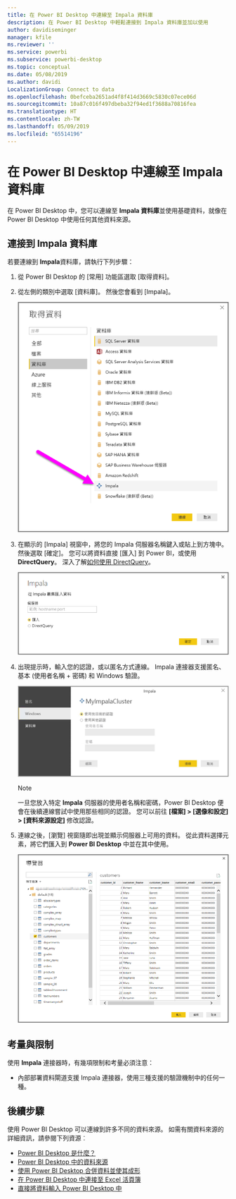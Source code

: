 ```yaml
---
title: 在 Power BI Desktop 中連線至 Impala 資料庫
description: 在 Power BI Desktop 中輕鬆連接到 Impala 資料庫並加以使用
author: davidiseminger
manager: kfile
ms.reviewer: ''
ms.service: powerbi
ms.subservice: powerbi-desktop
ms.topic: conceptual
ms.date: 05/08/2019
ms.author: davidi
LocalizationGroup: Connect to data
ms.openlocfilehash: 0befceba2651ad4f8f414d3669c5830c07ece06d
ms.sourcegitcommit: 10a87c016f497dbeba32f94ed1f3688a70816fea
ms.translationtype: HT
ms.contentlocale: zh-TW
ms.lasthandoff: 05/09/2019
ms.locfileid: "65514196"
---
```

# <a name="connect-to-an-impala-database-in-power-bi-desktop"></a>在 Power BI Desktop 中連線至 Impala 資料庫
在 Power BI Desktop 中，您可以連線至 **Impala 資料庫**並使用基礎資料，就像在 Power BI Desktop 中使用任何其他資料來源。

## <a name="connect-to-an-impala-database"></a>連接到 Impala 資料庫
若要連線到 **Impala**資料庫，請執行下列步驟： 

1. 從 Power BI Desktop 的 [常用] 功能區選取 [取得資料]。 

2. 從左側的類別中選取 [資料庫]。 然後您會看到 [Impala]。

    ![取得資料](media/desktop-connect-impala/connect_impala_2.png)

3. 在顯示的 [Impala] 視窗中，將您的 Impala 伺服器名稱鍵入或貼上到方塊中。 然後選取 [確定]。 您可以將資料直接 [匯入] 到 Power BI，或使用 **DirectQuery**。 深入了解[如何使用 DirectQuery](desktop-use-directquery.md)。

    ![Impala 視窗](media/desktop-connect-impala/connect_impala_3a.png)

4. 出現提示時，輸入您的認證，或以匿名方式連線。 Impala 連接器支援匿名、基本 (使用者名稱 + 密碼) 和 Windows 驗證。

    ![Impala 連接器](media/desktop-connect-impala/connect_impala_4.png)

    > [!NOTE]
    > 一旦您放入特定 **Impala** 伺服器的使用者名稱和密碼，Power BI Desktop 便會在後續連線嘗試中使用那些相同的認證。 您可以前往 **[檔案] > [選像和設定] > [資料來源設定]** 修改認證。


5. 連線之後，[瀏覽] 視窗隨即出現並顯示伺服器上可用的資料。 從此資料選擇元素，將它們匯入到 **Power BI Desktop** 中並在其中使用。

    ![[導覽器] 視窗](media/desktop-connect-impala/connect_impala_5.png)

## <a name="considerations-and-limitations"></a>考量與限制
使用 **Impala** 連接器時，有幾項限制和考量必須注意：

* 內部部署資料閘道支援 Impala 連接器，使用三種支援的驗證機制中的任何一種。

## <a name="next-steps"></a>後續步驟
使用 Power BI Desktop 可以連線到許多不同的資料來源。 如需有關資料來源的詳細資訊，請參閱下列資源︰

* [Power BI Desktop 是什麼？](desktop-what-is-desktop.md)
* [Power BI Desktop 中的資料來源](desktop-data-sources.md)
* [使用 Power BI Desktop 合併資料並使其成形](desktop-shape-and-combine-data.md)
* [在 Power BI Desktop 中連接至 Excel 活頁簿](desktop-connect-excel.md)   
* [直接將資料輸入 Power BI Desktop 中](desktop-enter-data-directly-into-desktop.md)   

